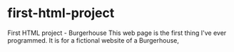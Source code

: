 # first-html-project
 First HTML project - Burgerhouse
This web page is the first thing I've ever programmed. It is for a fictional website of a Burgerhouse,